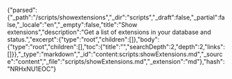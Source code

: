 {"parsed":{"_path":"/scripts/showextensions","_dir":"scripts","_draft":false,"_partial":false,"_locale":"en","_empty":false,"title":"Show extensions","description":"Get a list of extensions in your database and status.","excerpt":{"type":"root","children":[]},"body":{"type":"root","children":[],"toc":{"title":"","searchDepth":2,"depth":2,"links":[]}},"_type":"markdown","_id":"content:scripts:showExtensions.md","_source":"content","_file":"scripts/showExtensions.md","_extension":"md"},"hash":"NRHxNU1EOC"}